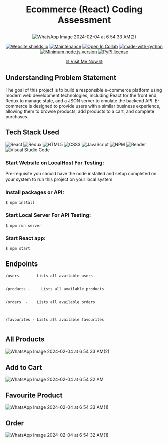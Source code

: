 
  <h1><p align="center"><b><b>Ecommerce (React) Coding Assessment</b></b>
</p></h1>

<div align="center">


![WhatsApp Image 2024-02-04 at 6 54 33 AM(2)](https://github.com/ayush645/tanX.fi/assets/80757890/4c2b1533-ffe5-4d41-a63b-ae5c781e0d6a)

  <a href="">![Website shields.io](https://img.shields.io/website-up-down-green-red/http/shields.io.svg)</a>
  <a href="">![Maintenance](https://img.shields.io/badge/Maintained%3F-yes-green.svg)</a>
  <a href="">![Open In Collab](https://colab.research.google.com/assets/colab-badge.svg)</a>
  <a href="">[![made-with-python](https://img.shields.io/badge/Made%20with-Python-1f425f.svg)](https://www.python.org/)</a>
  <a href="">[![Minimum node.js version](https://badgen.net/npm/node/express)](https://npmjs.com/package/express)</a>
  <a href="">[![PyPI license](https://img.shields.io/pypi/l/ansicolortags.svg)](https://pypi.python.org/pypi/ansicolortags/)</a>
</div>

<p align="Center"><a href="https://loan-eligibility.onrender.com/" > 🌐 Visit Me Now 🌐</a></p>


## Understanding Problem Statement


The goal of this project is to build a responsible e-commerce platform using modern web development technologies, including React for the front end, Redux to manage state, and a JSON server to emulate the backend API. E-commerce is designed to provide users with a similar business experience, allowing them to browse products, add products to a cart, and complete purchases.



## Tech Stack Used

![React](https://img.shields.io/badge/react-%2320232a.svg?style=for-the-badge&logo=react&logoColor=%2361DAFB)
![Redux](https://img.shields.io/badge/redux-%23593d88.svg?style=for-the-badge&logo=redux&logoColor=white)
![HTML5](https://img.shields.io/badge/html5-%23E34F26.svg?style=for-the-badge&logo=html5&logoColor=white)
![CSS3](https://img.shields.io/badge/css3-%231572B6.svg?style=for-the-badge&logo=css3&logoColor=white)
![JavaScript](https://img.shields.io/badge/javascript-%23323330.svg?style=for-the-badge&logo=javascript&logoColor=%23F7DF1E)
![NPM](https://img.shields.io/badge/NPM-%23CB3837.svg?style=for-the-badge&logo=npm&logoColor=white)
![Render](https://img.shields.io/badge/Render-%46E3B7.svg?style=for-the-badge&logo=render&logoColor=white)
![Visual Studio Code](https://img.shields.io/badge/Visual%20Studio%20Code-0078d7.svg?style=for-the-badge&logo=visual-studio-code&logoColor=white)



### Start Website on LocalHost For Testing:

Pre-requisite you should have the node installed and setup completed on your system to run this project on your local system 


### Install packages or API:

```
$ npm install
```

### Start Local Server For API Testing:

```
$ npm run server
```

### Start React app:

```
$ npm start
```

## Endpoints

```
/users	-     Lists all available users


/products - 	Lists all available products


/orders	 -    Lists all available orders



/favourites - Lists all available favourites


```

## All Products
![WhatsApp Image 2024-02-04 at 6 54 33 AM(2)](https://github.com/ayush645/tanX.fi/assets/80757890/a5193023-fa08-4bc0-86ec-07d2dcdce2ad)

## Add to Cart
![WhatsApp Image 2024-02-04 at 6 54 32 AM](https://github.com/ayush645/tanX.fi/assets/80757890/286e235b-832c-4933-bf78-4b98fc822782)

## Favourite Product
![WhatsApp Image 2024-02-04 at 6 54 33 AM(1)](https://github.com/ayush645/tanX.fi/assets/80757890/4e52a0ae-cafc-4462-8c1a-93e7923c5960)

## Order 
![WhatsApp Image 2024-02-04 at 6 54 32 AM(1)](https://github.com/ayush645/tanX.fi/assets/80757890/fc4b0215-bb24-4967-8257-2c84f73fa53c)

